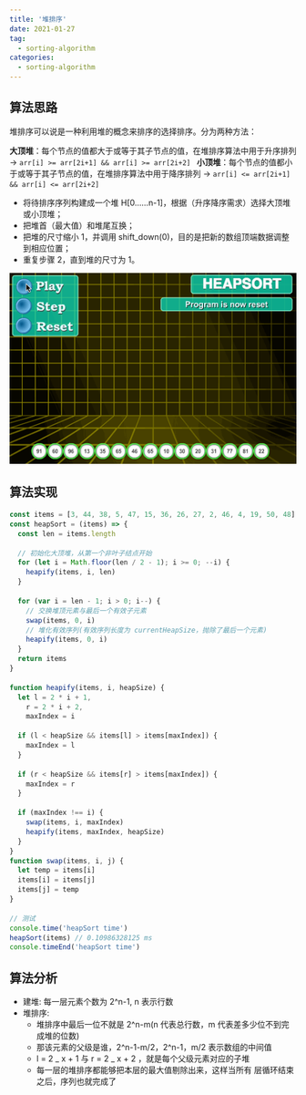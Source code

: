 ```yaml
---
title: '堆排序'
date: 2021-01-27
tag:
  - sorting-algorithm
categories:
  - sorting-algorithm
---
```


## 算法思路

堆排序可以说是一种利用堆的概念来排序的选择排序。分为两种方法：

**大顶堆**：每个节点的值都大于或等于其子节点的值，在堆排序算法中用于升序排列 -> `arr[i] >= arr[2i+1] && arr[i] >= arr[2i+2] `
**小顶堆**：每个节点的值都小于或等于其子节点的值，在堆排序算法中用于降序排列 -> `arr[i] <= arr[2i+1] && arr[i] <= arr[2i+2] `

- 将待排序序列构建成一个堆 H[0……n-1]，根据（升序降序需求）选择大顶堆或小顶堆；
- 把堆首（最大值）和堆尾互换；
- 把堆的尺寸缩小 1，并调用 shift_down(0)，目的是把新的数组顶端数据调整到相应位置；
- 重复步骤 2，直到堆的尺寸为 1。

![堆排序](./images/heap_sort.gif)

## 算法实现

```js
const items = [3, 44, 38, 5, 47, 15, 36, 26, 27, 2, 46, 4, 19, 50, 48]
const heapSort = (items) => {
  const len = items.length

  // 初始化大顶堆，从第一个非叶子结点开始
  for (let i = Math.floor(len / 2 - 1); i >= 0; --i) {
    heapify(items, i, len)
  }

  for (var i = len - 1; i > 0; i--) {
    // 交换堆顶元素与最后一个有效子元素
    swap(items, 0, i)
    // 堆化有效序列(有效序列长度为 currentHeapSize，抛除了最后一个元素)
    heapify(items, 0, i)
  }
  return items
}

function heapify(items, i, heapSize) {
  let l = 2 * i + 1,
    r = 2 * i + 2,
    maxIndex = i

  if (l < heapSize && items[l] > items[maxIndex]) {
    maxIndex = l
  }

  if (r < heapSize && items[r] > items[maxIndex]) {
    maxIndex = r
  }

  if (maxIndex !== i) {
    swap(items, i, maxIndex)
    heapify(items, maxIndex, heapSize)
  }
}
function swap(items, i, j) {
  let temp = items[i]
  items[i] = items[j]
  items[j] = temp
}

// 测试
console.time('heapSort time')
heapSort(items) // 0.10986328125 ms
console.timeEnd('heapSort time')
```

## 算法分析

- 建堆: 每一层元素个数为 2^n-1, n 表示行数
- 堆排序:
  - 堆排序中最后一位不就是 2^n-m(n 代表总行数，m 代表差多少位不到完成堆的位数)
  - 那该元素的父级是谁，2^n-1-m/2，2^n-1，m/2 表示数组的中间值
  - l = 2 _ x + 1 与 r = 2 _ x + 2 ，就是每个父级元素对应的子堆
  - 每一层的堆排序都能够把本层的最大值剔除出来，这样当所有 层循环结束之后，序列也就完成了
